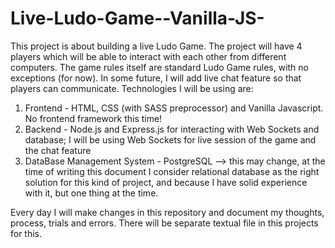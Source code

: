 # Live-Ludo-Game--Vanilla-JS-

This project is about building a live Ludo Game.
The project will have 4 players which will be able to interact with each other from different computers.
The game rules itself are standard Ludo Game rules, with no exceptions (for now). In some future, I will add live chat feature 
so that players can communicate. 
Technologies I will be using are:

1) Frontend - HTML, CSS (with SASS preprocessor) and Vanilla Javascript. No frontend framework this time!
2) Backend - Node.js and Express.js for interacting with Web Sockets and database; I will be using Web Sockets for live session of the game and the chat feature
3) DataBase Management System - PostgreSQL --> this may change, at the time of writing this document I consider relational database as the right solution for this kind of project, and because I have solid experience with it, but one thing at the time.

Every day I will make changes in this repository and document my thoughts, process, trials and errors.
There will be separate textual file in this projects for this.
